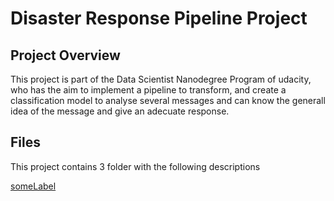 # Disaster Response Pipeline Project

## Project Overview
This project is part of the Data Scientist Nanodegree Program of udacity, who has the aim to implement a pipeline to transform, and create a classification model to analyse several messages and can know the generall idea of the message and give an adecuate response.


## Files

This project contains 3 folder with the following descriptions

[someLabel](directory/relative/link.txt)
